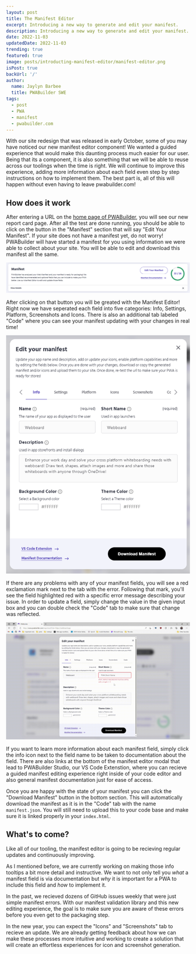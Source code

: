 ```yaml
---
layout: post
title: The Manifest Editor
excerpt: Introducing a new way to generate and edit your manifest.
description: Introducing a new way to generate and edit your manifest.
date: 2022-11-03
updatedDate: 2022-11-03
trending: true
featured: true
image: posts/introducting-manifest-editor/manifest-editor.png
isPost: true
backUrl: '/'
author:
  name: Jaylyn Barbee
  title: PWABuilder SWE
tags:
  - post
  - PWA
  - manifest
  - pwabuilder.com
---
```


With our site redesign that was released in early October, some of you may have noticed our new manifest editor component! We wanted a guided experience that would make this daunting process much easier for our user. Being that its a component, it is also something that we will be able to reuse across our toolings when the time is right. We will continue to improve this experience, adding more information about each field even step by step instructions on how to implement them. The best part is, all of this will happen without even having to leave pwabuilder.com!

## How does it work
After entering a URL on the [home page of PWABuilder](https://www.pwabuilder.com), you will see our new report card page. After all the test are done running, you should be able to click on the button in the "Manifest" section that will say "Edit Your Manifest". If your site does not have a manifest yet, do not worry! PWABuilder will have started a manifest for you using information we were able to collect about your site. You will be able to edit and download this manifest all the same. 

<img src="./edit-your-manifest.png" alt="The Manifest section of the PWABuilder report card page with the Edit Your Manifest button located on the right side." />

After clicking on that button you will be greated with the Manifest Editor! Right now we have seperated each field into five categories: Info, Settings, Platform, Screenshots and Icons. There is also an additional tab labeled "Code" where you can see your manifest updating with your changes in real time! 


<img src="./manifest-editor.png" alt="The Manifest Editor open on the Info tab. This is the appearance of the Manifest editor when you first open it." />

If there are any problems with any of your manifest fields, you will see a red exclamation mark next to the tab with the error. Following that mark, you'll see the field highlighted red with a specific error message describing your issue. In order to update a field, simply change the value in the given input box and you can double check the "Code" tab to make sure that change was reflected. 

<img src="./fix-an-error.gif" alt="The Manifest editor open on the Info tab with an error. The error is fixed and verified on the code tab." />

If you want to learn more information about each manifest field, simply click the info icon next to the field name to be taken to documentation about the field. There are also links at the bottom of the manifest editor modal that lead to PWABuilder Studio, our VS Code Extenstion, where you can recieve a guided manifest editing experience right inside of your code editor and also general manifest documentation just for ease of access.

Once you are happy with the state of your manifest you can click the "Download Manifest" button in the bottom section. This will automatically download the manifest as it is in the "Code" tab with the name `manifest.json`. You will still need to upload this to your code base and make sure it is linked properly in your `index.html`.

## What's to come?
Like all of our tooling, the manifest editor is going to be recieving regular updates and continuously improving. 

As I mentioned before, we are currently working on making those info tooltips a bit more detail and instructive. We want to not only tell you _what_ a manifest field is via documentation but _why_ it is important for a PWA to include this field and _how_ to implement it. 

In the past, we recieved dozens of GitHub issues weekly that were just simple manifest errors. With our manifest validation library and this new editing experience, the goal is to make sure you are aware of these errors before you even get to the packaging step. 

In the new year, you can expect the "Icons" and "Screenshots" tab to recieve an update. We are already getting feedback about how we can make these processes more intuitive and working to create a solution that will create an effortless experiences for icon and screenshot generation.
